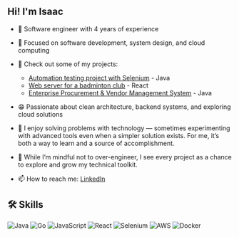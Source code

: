 ## Hi! I'm Isaac
 
- 👾 Software engineer with 4 years of experience
- 🎯 Focused on software development, system design, and cloud computing 
- 🔎 Check out some of my projects:
  - [Automation testing project with Selenium](https://github.com/IsaacTai123/selenium-java-web-automation.git) - Java
  - [Web server for a badminton club](https://github.com/IsaacTai123/BadmintonClub.git) - React
  - [Enterprise Procurement & Vendor Management System](https://github.com/IsaacTai123/procurement_ecosystem.git) - Java  

- 😁 Passionate about clean architecture, backend systems, and exploring cloud solutions  
- 🌱 I enjoy solving problems with technology — sometimes experimenting with advanced tools even when a simpler solution exists. For me, it’s both a way to learn and a source of accomplishment.  
- 🎯 While I’m mindful not to over-engineer, I see every project as a chance to explore and grow my technical toolkit.
- 📫 How to reach me: [LinkedIn](linkedin.com/in/hsuanhung-tai)

## 🛠️ Skills

![Java](https://img.shields.io/badge/Java-ED8B00?style=for-the-badge&logo=java&logoColor=white)
![Go](https://img.shields.io/badge/Go-00ADD8?style=for-the-badge&logo=go&logoColor=white)
![JavaScript](https://img.shields.io/badge/JavaScript-F7DF1E?style=for-the-badge&logo=javascript&logoColor=black)
![React](https://img.shields.io/badge/React-20232A?style=for-the-badge&logo=react&logoColor=61DAFB)
![Selenium](https://img.shields.io/badge/Selenium-43B02A?style=for-the-badge&logo=selenium&logoColor=white)
![AWS](https://img.shields.io/badge/AWS-232F3E?style=for-the-badge&logo=amazon-aws&logoColor=white)
![Docker](https://img.shields.io/badge/Docker-2496ED?style=for-the-badge&logo=docker&logoColor=white)

